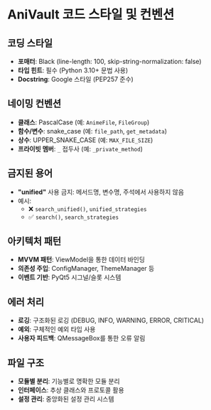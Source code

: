 # AniVault 코드 스타일 및 컨벤션

## 코딩 스타일
- **포매터**: Black (line-length: 100, skip-string-normalization: false)
- **타입 힌트**: 필수 (Python 3.10+ 문법 사용)
- **Docstring**: Google 스타일 (PEP257 준수)

## 네이밍 컨벤션
- **클래스**: PascalCase (예: `AnimeFile`, `FileGroup`)
- **함수/변수**: snake_case (예: `file_path`, `get_metadata`)
- **상수**: UPPER_SNAKE_CASE (예: `MAX_FILE_SIZE`)
- **프라이빗 멤버**: `_` 접두사 (예: `_private_method`)

## 금지된 용어
- **"unified"** 사용 금지: 메서드명, 변수명, 주석에서 사용하지 않음
- 예시:
  - ❌ `search_unified()`, `unified_strategies`
  - ✅ `search()`, `search_strategies`

## 아키텍처 패턴
- **MVVM 패턴**: ViewModel을 통한 데이터 바인딩
- **의존성 주입**: ConfigManager, ThemeManager 등
- **이벤트 기반**: PyQt5 시그널/슬롯 시스템

## 에러 처리
- **로깅**: 구조화된 로깅 (DEBUG, INFO, WARNING, ERROR, CRITICAL)
- **예외**: 구체적인 예외 타입 사용
- **사용자 피드백**: QMessageBox를 통한 오류 알림

## 파일 구조
- **모듈별 분리**: 기능별로 명확한 모듈 분리
- **인터페이스**: 추상 클래스와 프로토콜 활용
- **설정 관리**: 중앙화된 설정 관리 시스템
